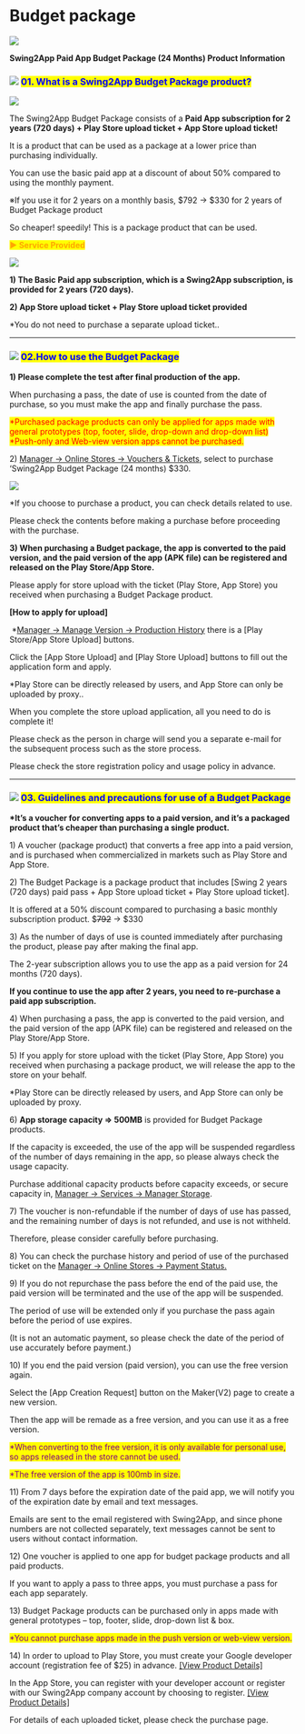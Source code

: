# Budget package

![](https://support.swing2app.com/wp-content/uploads/2021/06/budget.png)

**Swing2App Paid App Budget Package (24 Months) Product Information** &#x20;



### ![](https://wp.swing2app.co.kr/wp-content/uploads/2020/04/%EB%8B%A8%EB%9D%BD1-1.png) <mark style="color:blue;">**01. What is a Swing2App Budget Package product?**</mark>

![](https://support.swing2app.com/wp-content/uploads/2021/06/Group-2848.png)

The Swing2App Budget Package consists of a **Paid App subscription for 2 years (720 days) + Play Store upload ticket + App Store upload ticket!**

It is a product that can be used as a package at a lower price than purchasing individually.&#x20;

You can use the basic paid app at a discount of about 50% compared to using the monthly payment.

※If you use it for 2 years on a monthly basis, $792 → $330 for 2 years of Budget Package product

So cheaper! speedily! This is a package product that can be used.



<mark style="color:orange;">**▶ Service Provided**</mark>

![](https://support.swing2app.com/wp-content/uploads/2021/06/Screenshot-2021-06-11-at-3.39.41-PM.png)



**1) The Basic Paid app subscription, which is a Swing2App subscription, is provided for 2 years (720 days).**

**2) App Store upload ticket + Play Store upload ticket provided**

\*You do not need to purchase a separate upload ticket..

***

### ![](https://wp.swing2app.co.kr/wp-content/uploads/2020/04/%EB%8B%A8%EB%9D%BD1-1.png) <mark style="color:blue;">**02.How to use the Budget Package**</mark>

**1) Please complete the test after final production of the app.**

When purchasing a pass, the date of use is counted from the date of purchase, so you must make the app and finally purchase the pass.

<mark style="color:red;">\*Purchased package products can only be applied for apps made with general prototypes (top, footer, slide, drop-down and drop-down list) \*Push-only and Web-view version apps cannot be purchased.</mark>



2\) [Manager → Online Stores → Vouchers & Tickets](https://support.swing2app.com/view/shop\_list), select to purchase ‘Swing2App Budget Package (24 months) $330.

![](https://support.swing2app.com/wp-content/uploads/2021/06/Group-2845.png)

\*If you choose to purchase a product, you can check details related to use.

Please check the contents before making a purchase before proceeding with the purchase.



**3) When purchasing a Budget package, the app is converted to the paid version, and the paid version of the app (APK file) can be registered and released on the Play Store/App Store.**

Please apply for store upload with the ticket (Play Store, App Store) you received when purchasing a Budget Package product.

**\[How to apply for upload]**

​ \*[Manager -> Manage Version -> Production History](https://swing2app.com/view/app\_work\_history) there is a \[Play Store/App Store Upload] buttons.

Click the \[App Store Upload] and \[Play Store Upload] buttons to fill out the application form and apply.

&#x20;\*Play Store can be directly released by users, and App Store can only be uploaded by proxy..



When you complete the store upload application, all you need to do is complete it!

Please check as the person in charge will send you a separate e-mail for the subsequent process such as the store process.

Please check the store registration policy and usage policy in advance.

***

### ![](https://wp.swing2app.co.kr/wp-content/uploads/2020/04/%EB%8B%A8%EB%9D%BD1-1.png) <mark style="color:blue;">**03. Guidelines and precautions for use of a Budget Package**</mark>  &#x20;

**\*It’s a voucher for converting apps to a paid version, and it’s a packaged product that’s cheaper than purchasing a single product.**



1\) A voucher (package product) that converts a free app into a paid version, and is purchased when commercialized in markets such as Play Store and App Store.

2\) The Budget Package is a package product that includes \[Swing 2 years (720 days) paid pass + App Store upload ticket + Play Store upload ticket].&#x20;

It is offered at a 50% discount compared to purchasing a basic monthly subscription product. $~~792~~ → $330

3\) As the number of days of use is counted immediately after purchasing the product, please pay after making the final app.

The 2-year subscription allows you to use the app as a paid version for 24 months (720 days).

**If you continue to use the app after 2 years, you need to re-purchase a paid app subscription.**

4\) When purchasing a pass, the app is converted to the paid version, and the paid version of the app (APK file) can be registered and released on the Play Store/App Store.

5\) If you apply for store upload with the ticket (Play Store, App Store) you received when purchasing a package product, we will release the app to the store on your behalf.

\*Play Store can be directly released by users, and App Store can only be uploaded by proxy.

6\) **App storage capacity => 500MB** is provided for Budget Package products.

If the capacity is exceeded, the use of the app will be suspended regardless of the number of days remaining in the app, so please always check the usage capacity.

Purchase additional capacity products before capacity exceeds, or secure capacity in, [Manager → Services → Manager Storage](https://swing2app.com/view/storage\_manager).&#x20;

7\) The voucher is non-refundable if the number of days of use has passed, and the remaining number of days is not refunded, and use is not withheld.

Therefore, please consider carefully before purchasing.&#x20;

8\) You can check the purchase history and period of use of the purchased ticket on the [Manager → Online Stores → Payment Status.](https://swing2app.com/view/payment\_list)

9\) If you do not repurchase the pass before the end of the paid use, the paid version will be terminated and the use of the app will be suspended.

The period of use will be extended only if you purchase the pass again before the period of use expires.&#x20;

(It is not an automatic payment, so please check the date of the period of use accurately before payment.)

10\) If you end the paid version (paid version), you can use the free version again.

Select the \[App Creation Request] button on the Maker(V2) page to create a new version.

Then the app will be remade as a free version, and you can use it as a free version.

<mark style="color:purple;">\*When converting to the free version, it is only available for personal use, so apps released in the store cannot be used.</mark>

<mark style="color:purple;">\*The free version of the app is 100mb in size.</mark>&#x20;

11\) From 7 days before the expiration date of the paid app, we will notify you of the expiration date by email and text messages.

Emails are sent to the email registered with Swing2App, and since phone numbers are not collected separately, text messages cannot be sent to users without contact information.

12\) One voucher is applied to one app for budget package products and all paid products.

If you want to apply a pass to three apps, you must purchase a pass for each app separately.

13\) Budget Package products can be purchased only in apps made with general prototypes – top, footer, slide, drop-down list & box.&#x20;

<mark style="color:purple;">\*You cannot purchase apps made in the push version or web-view version.</mark>&#x20;

14\) In order to upload to Play Store, you must create your Google developer account (registration fee of $25) in advance. [\[View Product Details\]](https://swing2app.com/view/swing\_notice\_detail?notice\_id=380\&notice\_type=paymentNotice)&#x20;

In the App Store, you can register with your developer account or register with our Swing2App company account by choosing to register. [\[View Product Details\]](https://swing2app.com/view/swing\_notice\_detail?notice\_id=381\&notice\_type=paymentNotice)&#x20;

For details of each uploaded ticket, please check the purchase page. &#x20;
